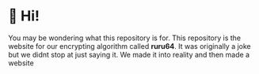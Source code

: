 # 👋 Hi!

You may be wondering what this repository is for.
This repository is the website for our encrypting algorithm called **ruru64**.
It was originally a joke but we didnt stop at just saying it. We made it into reality and then made a website
